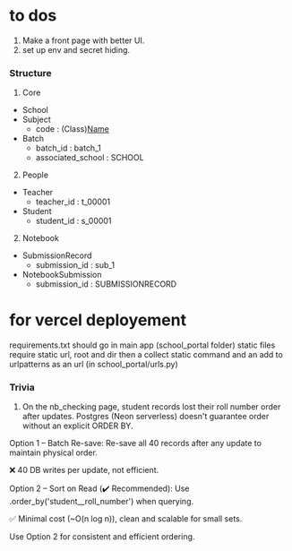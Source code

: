 # to dos
1. Make a front page with better UI.
2. set up env and secret hiding.

### Structure

1. Core
- School
- Subject
    - code : (Class)[Name](version)
- Batch
    - batch_id : batch_1
    - associated_school : SCHOOL

2. People
- Teacher
    - teacher_id : t_00001
- Student 
    - student_id : s_00001

2. Notebook
- SubmissionRecord
    - submission_id : sub_1
- NotebookSubmission
    - submission_id : SUBMISSIONRECORD


# for vercel deployement
requirements.txt should go in main app (school_portal folder)
static files require static url, root and dir then a collect static command and an add to urlpatterns as an url (in school_portal/urls.py)

### Trivia
1. On the nb_checking page, student records lost their roll number order after updates. Postgres (Neon serverless) doesn't guarantee order without an explicit ORDER BY.

Option 1 – Batch Re-save:
Re-save all 40 records after any update to maintain physical order.

❌ 40 DB writes per update, not efficient.

Option 2 – Sort on Read (✔️ Recommended):
Use .order_by('student__roll_number') when querying.

✅ Minimal cost (~O(n log n)), clean and scalable for small sets.

Use Option 2 for consistent and efficient ordering.